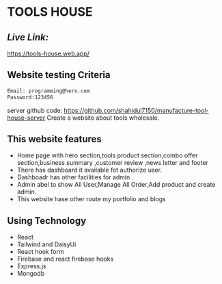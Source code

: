 # TOOLS HOUSE
## _Live Link:_
https://tools-house.web.app/



## Website testing Criteria
```sh
Email: programming@hero.com
Password:123456
```
server github code: https://github.com/shahidul7150/manufacture-tool-house-server
Create a website about tools wholesale.
## This website features
- Home page with hero section,tools product section,combo offer section,business summary ,customer review ,news letter and footer
- There has dashboard it available fot authorize user.
- Dashboadr has other facilities for admin .
- Admin abel to show All User,Manage All Order,Add product and create admin.
- This website hase other route my portfolio and blogs


## Using Technology

- React
- Tailwind and DaisyUi
- React hook form
- Firebase and react firebase hooks
- Express.js
- Mongodb
